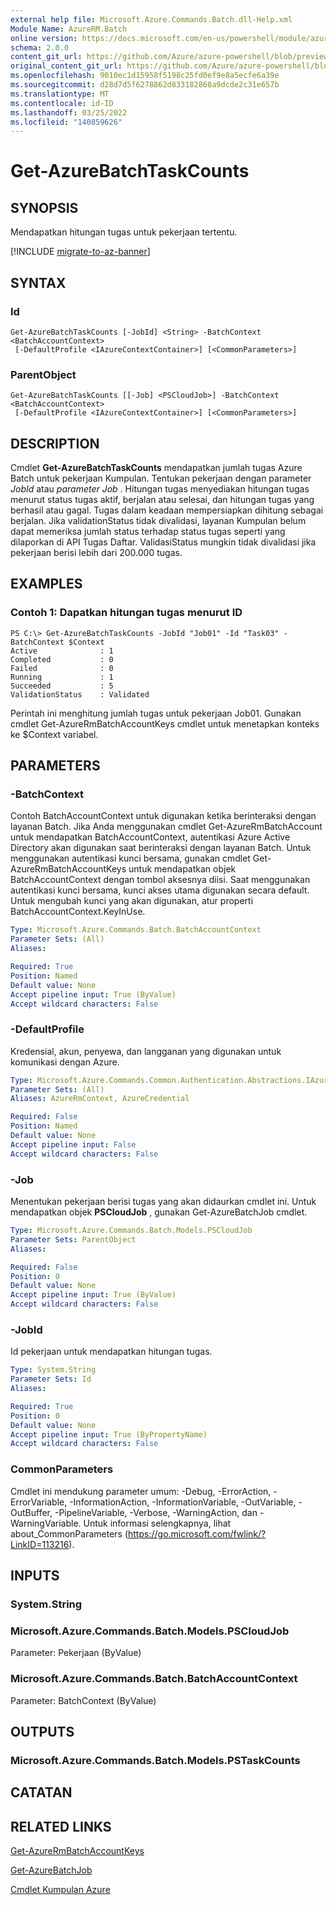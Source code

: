 ```yaml
---
external help file: Microsoft.Azure.Commands.Batch.dll-Help.xml
Module Name: AzureRM.Batch
online version: https://docs.microsoft.com/en-us/powershell/module/azurerm.batch/get-azurebatchtaskcounts
schema: 2.0.0
content_git_url: https://github.com/Azure/azure-powershell/blob/preview/src/ResourceManager/AzureBatch/Commands.Batch/help/Get-AzureBatchTaskCounts.md
original_content_git_url: https://github.com/Azure/azure-powershell/blob/preview/src/ResourceManager/AzureBatch/Commands.Batch/help/Get-AzureBatchTaskCounts.md
ms.openlocfilehash: 9010ec1d15958f5198c25fd0ef9e8a5ecfe6a39e
ms.sourcegitcommit: d28d7d5f6278862d833182868a9dcde2c31e657b
ms.translationtype: MT
ms.contentlocale: id-ID
ms.lasthandoff: 03/25/2022
ms.locfileid: "140859626"
---
```

# Get-AzureBatchTaskCounts

## SYNOPSIS
Mendapatkan hitungan tugas untuk pekerjaan tertentu.

[!INCLUDE [migrate-to-az-banner](../../includes/migrate-to-az-banner.md)]

## SYNTAX

### Id
```
Get-AzureBatchTaskCounts [-JobId] <String> -BatchContext <BatchAccountContext>
 [-DefaultProfile <IAzureContextContainer>] [<CommonParameters>]
```

### ParentObject
```
Get-AzureBatchTaskCounts [[-Job] <PSCloudJob>] -BatchContext <BatchAccountContext>
 [-DefaultProfile <IAzureContextContainer>] [<CommonParameters>]
```

## DESCRIPTION
Cmdlet **Get-AzureBatchTaskCounts** mendapatkan jumlah tugas Azure Batch untuk pekerjaan Kumpulan.
Tentukan pekerjaan dengan parameter *JobId* atau *parameter Job* .
Hitungan tugas menyediakan hitungan tugas menurut status tugas aktif, berjalan atau selesai, dan hitungan tugas yang berhasil atau gagal. Tugas dalam keadaan mempersiapkan dihitung sebagai berjalan. Jika validationStatus tidak divalidasi, layanan Kumpulan belum dapat memeriksa jumlah status terhadap status tugas seperti yang dilaporkan di API Tugas Daftar. ValidasiStatus mungkin tidak divalidasi jika pekerjaan berisi lebih dari 200.000 tugas.

## EXAMPLES

### Contoh 1: Dapatkan hitungan tugas menurut ID
```
PS C:\> Get-AzureBatchTaskCounts -JobId "Job01" -Id "Task03" -BatchContext $Context
Active              : 1
Completed           : 0
Failed              : 0
Running             : 1
Succeeded           : 5
ValidationStatus    : Validated
```

Perintah ini menghitung jumlah tugas untuk pekerjaan Job01.
Gunakan cmdlet Get-AzureRmBatchAccountKeys cmdlet untuk menetapkan konteks ke $Context variabel.

## PARAMETERS

### -BatchContext
Contoh BatchAccountContext untuk digunakan ketika berinteraksi dengan layanan Batch.
Jika Anda menggunakan cmdlet Get-AzureRmBatchAccount untuk mendapatkan BatchAccountContext, autentikasi Azure Active Directory akan digunakan saat berinteraksi dengan layanan Batch.
Untuk menggunakan autentikasi kunci bersama, gunakan cmdlet Get-AzureRmBatchAccountKeys untuk mendapatkan objek BatchAccountContext dengan tombol aksesnya diisi.
Saat menggunakan autentikasi kunci bersama, kunci akses utama digunakan secara default.
Untuk mengubah kunci yang akan digunakan, atur properti BatchAccountContext.KeyInUse.

```yaml
Type: Microsoft.Azure.Commands.Batch.BatchAccountContext
Parameter Sets: (All)
Aliases:

Required: True
Position: Named
Default value: None
Accept pipeline input: True (ByValue)
Accept wildcard characters: False
```

### -DefaultProfile
Kredensial, akun, penyewa, dan langganan yang digunakan untuk komunikasi dengan Azure.

```yaml
Type: Microsoft.Azure.Commands.Common.Authentication.Abstractions.IAzureContextContainer
Parameter Sets: (All)
Aliases: AzureRmContext, AzureCredential

Required: False
Position: Named
Default value: None
Accept pipeline input: False
Accept wildcard characters: False
```

### -Job
Menentukan pekerjaan berisi tugas yang akan didaurkan cmdlet ini.
Untuk mendapatkan objek **PSCloudJob** , gunakan Get-AzureBatchJob cmdlet.

```yaml
Type: Microsoft.Azure.Commands.Batch.Models.PSCloudJob
Parameter Sets: ParentObject
Aliases:

Required: False
Position: 0
Default value: None
Accept pipeline input: True (ByValue)
Accept wildcard characters: False
```

### -JobId
Id pekerjaan untuk mendapatkan hitungan tugas.

```yaml
Type: System.String
Parameter Sets: Id
Aliases:

Required: True
Position: 0
Default value: None
Accept pipeline input: True (ByPropertyName)
Accept wildcard characters: False
```

### CommonParameters
Cmdlet ini mendukung parameter umum: -Debug, -ErrorAction, -ErrorVariable, -InformationAction, -InformationVariable, -OutVariable, -OutBuffer, -PipelineVariable, -Verbose, -WarningAction, dan -WarningVariable. Untuk informasi selengkapnya, lihat about_CommonParameters (https://go.microsoft.com/fwlink/?LinkID=113216).

## INPUTS

### System.String

### Microsoft.Azure.Commands.Batch.Models.PSCloudJob
Parameter: Pekerjaan (ByValue)

### Microsoft.Azure.Commands.Batch.BatchAccountContext
Parameter: BatchContext (ByValue)

## OUTPUTS

### Microsoft.Azure.Commands.Batch.Models.PSTaskCounts

## CATATAN

## RELATED LINKS

[Get-AzureRmBatchAccountKeys](./Get-AzureRmBatchAccountKeys.md)

[Get-AzureBatchJob](./Get-AzureBatchJob.md)

[Cmdlet Kumpulan Azure](./AzureRM.Batch.md)
